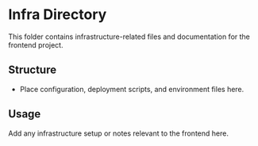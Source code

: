 # Infra Directory

This folder contains infrastructure-related files and documentation for the frontend project.

## Structure
- Place configuration, deployment scripts, and environment files here.

## Usage
Add any infrastructure setup or notes relevant to the frontend here.
